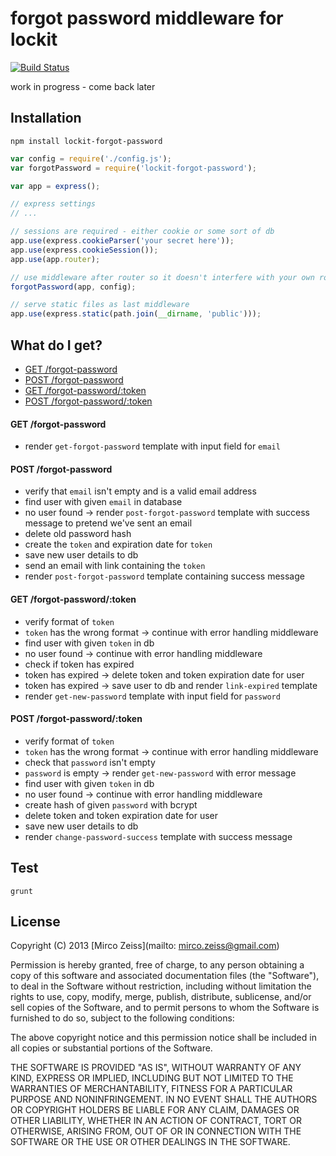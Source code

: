 # forgot password middleware for lockit

[![Build Status](https://travis-ci.org/zeMirco/lockit-forgot-password.png?branch=master)](https://travis-ci.org/zeMirco/lockit-forgot-password)

work in progress - come back later

## Installation

`npm install lockit-forgot-password`

```js
var config = require('./config.js');
var forgotPassword = require('lockit-forgot-password');

var app = express();

// express settings
// ...

// sessions are required - either cookie or some sort of db
app.use(express.cookieParser('your secret here'));
app.use(express.cookieSession());
app.use(app.router);

// use middleware after router so it doesn't interfere with your own routes
forgotPassword(app, config);

// serve static files as last middleware
app.use(express.static(path.join(__dirname, 'public')));
```

## What do I get?

 - [GET /forgot-password](#get-forgot-password)
 - [POST /forgot-password](#post-forgot-password)
 - [GET /forgot-password/:token](#get-forgot-passwordtoken)
 - [POST /forgot-password/:token](#post-forgot-passwordtoken)

#### GET /forgot-password

 - render `get-forgot-password` template with input field for `email`

#### POST /forgot-password

 - verify that `email` isn't empty and is a valid email address
 - find user with given `email` in database
 - no user found -> render `post-forgot-password` template with success message to pretend we've sent an email
 - delete old password hash
 - create the `token` and expiration date for `token`
 - save new user details to db
 - send an email with link containing the `token`
 - render `post-forgot-password` template containing success message

#### GET /forgot-password/:token

 - verify format of `token`
 - `token` has the wrong format -> continue with error handling middleware
 - find user with given `token` in db
 - no user found -> continue with error handling middleware
 - check if token has expired
 - token has expired -> delete token and token expiration date for user
 - token has expired -> save user to db and render `link-expired` template
 - render `get-new-password` template with input field for `password`

#### POST /forgot-password/:token

 - verify format of `token`
 - `token` has the wrong format -> continue with error handling middleware
 - check that `password` isn't empty
 - `password` is empty -> render `get-new-password` with error message
 - find user with given `token` in db
 - no user found -> continue with error handling middleware
 - create hash of given `password` with bcrypt
 - delete token and token expiration date for user
 - save new user details to db
 - render `change-password-success` template with success message

## Test

`grunt`

## License

Copyright (C) 2013 [Mirco Zeiss](mailto: mirco.zeiss@gmail.com)

Permission is hereby granted, free of charge, to any person obtaining a copy of this software and associated documentation files (the "Software"), to deal in the Software without restriction, including without limitation the rights to use, copy, modify, merge, publish, distribute, sublicense, and/or sell copies of the Software, and to permit persons to whom the Software is furnished to do so, subject to the following conditions:

The above copyright notice and this permission notice shall be included in all copies or substantial portions of the Software.

THE SOFTWARE IS PROVIDED "AS IS", WITHOUT WARRANTY OF ANY KIND, EXPRESS OR IMPLIED, INCLUDING BUT NOT LIMITED TO THE WARRANTIES OF MERCHANTABILITY, FITNESS FOR A PARTICULAR PURPOSE AND NONINFRINGEMENT. IN NO EVENT SHALL THE AUTHORS OR COPYRIGHT HOLDERS BE LIABLE FOR ANY CLAIM, DAMAGES OR OTHER LIABILITY, WHETHER IN AN ACTION OF CONTRACT, TORT OR OTHERWISE, ARISING FROM, OUT OF OR IN CONNECTION WITH THE SOFTWARE OR THE USE OR OTHER DEALINGS IN THE SOFTWARE.